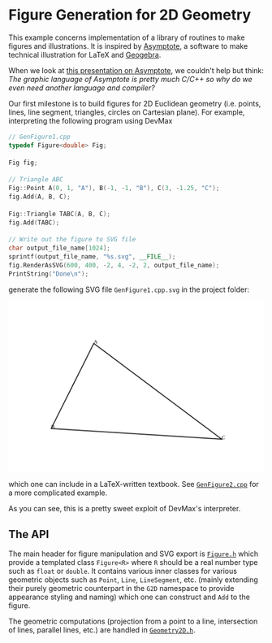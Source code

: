 Figure Generation for 2D Geometry
=================================

This example concerns implementation of a library of routines to make figures and illustrations. It is inspired by [Asymptote](http://asymptote.sourceforge.net/), a software to make technical illustration for LaTeX and [Geogebra](https://www.geogebra.org/).

When we look at [this presentation on Asymptote](http://asymptote.sourceforge.net/intro.pdf), we couldn't help but think: _The graphic language of Asymptote is pretty much C/C++ so why do we even need another language and compiler?_

Our first milestone is to build figures for 2D Euclidean geometry (i.e. points, lines, line segment, triangles, circles on Cartesian plane). For example, interpreting the following program using DevMax

```C++
// GenFigure1.cpp
typedef Figure<double> Fig;

Fig fig;

// Triangle ABC
Fig::Point A(0, 1, "A"), B(-1, -1, "B"), C(3, -1.25, "C");
fig.Add(A, B, C);

Fig::Triangle TABC(A, B, C);
fig.Add(TABC);

// Write out the figure to SVG file
char output_file_name[1024];
sprintf(output_file_name, "%s.svg", __FILE__);
fig.RenderAsSVG(600, 400, -2, 4, -2, 2, output_file_name);
PrintString("Done\n");
```

generate the following SVG file `GenFigure1.cpp.svg` in the project folder:

![Figure1](Figure1.svg)

which one can include in a LaTeX-written textbook. See [`GenFigure2.cpp`](GenFigure2.cpp) for a more complicated example.

As you can see, this is a pretty sweet exploit of DevMax's interpreter.

The API
-------

The main header for figure manipulation and SVG export is [`Figure.h`](include/Figure.h) which provide a templated class `Figure<R>` where `R` should be a real number type such as `float` or `double`. It contains various inner classes for various geometric objects such as `Point`, `Line`, `LineSegment`, etc. (mainly extending their purely geometric counterpart in the `G2D` namespace to provide appearance styling and naming) which one can construct and `Add` to the figure.

The geometric computations (projection from a point to a line, intersection of lines, parallel lines, etc.) are handled in [`Geometry2D.h`](include/Geometry2D.h).
